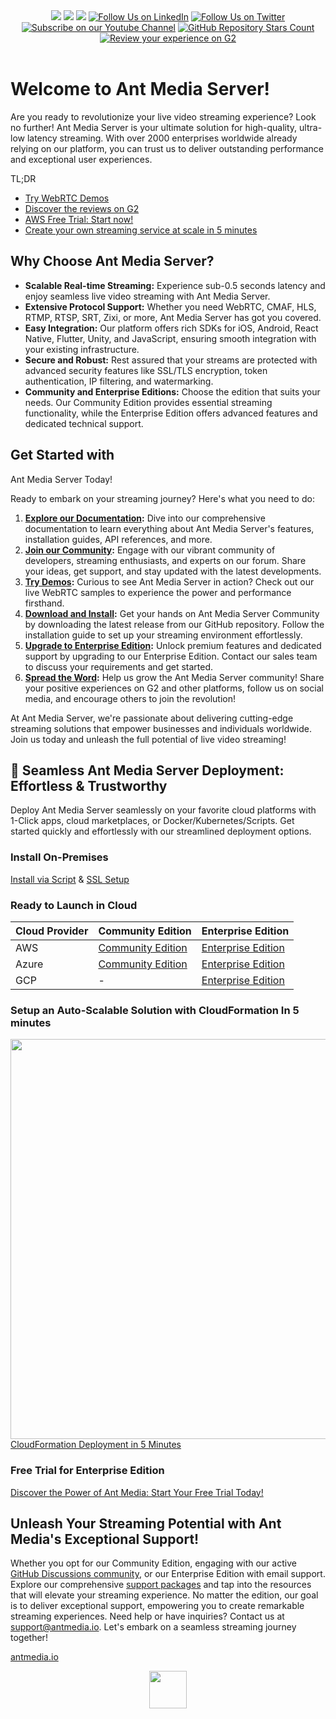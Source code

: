 <div align='center'>
   <a href="https://maven-badges.herokuapp.com/maven-central/io.antmedia/ant-media-server" target="_blank"><img src="https://maven-badges.herokuapp.com/maven-central/io.antmedia/ant-media-server/badge.svg"/></a>
   <a href="https://sonarcloud.io/dashboard?id=io.antmedia%3Aant-media-server" target="_blank"><img src="https://sonarcloud.io/api/project_badges/measure?project=io.antmedia%3Aant-media-server&metric=alert_status"/></a>
   <a href="https://app.travis-ci.com/github/ant-media/Ant-Media-Server?serverType=git" target="_blank"><img src="https://app.travis-ci.com/ant-media/Ant-Media-Server.svg?branch=master"/></a>
   <a href="https://linkedin.com/company/antmedia" target="_blank"><img alt="Follow Us on LinkedIn" src="https://img.shields.io/badge/LinkedIn-Follow-black?style=social&logo=linkedin"/></a>
   <a href="https://twitter.com/antmedia_io" target="_blank"><img alt="Follow Us on Twitter" src="https://img.shields.io/twitter/follow/antmedia_io?style=social"/></a>
   <a href="https://www.youtube.com/c/AntMediaServer"><img alt="Subscribe on our Youtube Channel" src="https://img.shields.io/youtube/channel/subscribers/UChT5CVgvLj0lGyzpHLvMOUw?style=social" /></a>
   <a href="https://github.com/ant-media/Ant-Media-Server"><img alt="GitHub Repository Stars Count" src="https://img.shields.io/github/stars/ant-media/Ant-Media-Server?style=social" /></a>
   <a href="https://www.g2.com/products/ant-media-server-ant-media-server/reviews" target="_blank"><img alt="Review your experience on G2" src="https://img.shields.io/badge/Leader-G2%20Reviews-red?style=social"/></a>
</div>
<br />

# Welcome to Ant Media Server!

Are you ready to revolutionize your live video streaming experience? Look no further! Ant Media Server is your ultimate solution for high-quality, ultra-low latency streaming. With over 2000 enterprises worldwide already relying on our platform, you can trust us to deliver outstanding performance and exceptional user experiences.

TL;DR

- <a href="https://antmedia.io/webrtc-samples?utm_source=github&utm_medium=readme&utm_campaign=ams">Try WebRTC Demos</a>
- <a href="https://www.g2.com/products/ant-media-server-ant-media-server/reviews" target="_blank">Discover the reviews on G2</a>
- <a href="https://aws.amazon.com/marketplace/pp/prodview-464ritgzkzod6">AWS Free Trial: Start now!</a>
- <a href="https://antmedia.io/aws-streaming-service-wizard">Create your own streaming service at scale in 5 minutes</a>

## Why Choose Ant Media Server?

- **Scalable Real-time Streaming:** Experience sub-0.5 seconds latency and enjoy seamless live video streaming with Ant Media Server.
- **Extensive Protocol Support:** Whether you need WebRTC, CMAF, HLS, RTMP, RTSP, SRT, Zixi, or more, Ant Media Server has got you covered.
- **Easy Integration:** Our platform offers rich SDKs for iOS, Android, React Native, Flutter, Unity, and JavaScript, ensuring smooth integration with your existing infrastructure.
- **Secure and Robust:** Rest assured that your streams are protected with advanced security features like SSL/TLS encryption, token authentication, IP filtering, and watermarking.
- **Community and Enterprise Editions:** Choose the edition that suits your needs. Our Community Edition provides essential streaming functionality, while the Enterprise Edition offers advanced features and dedicated technical support.

## Get Started with

 Ant Media Server Today!

Ready to embark on your streaming journey? Here's what you need to do:

1. **[Explore our Documentation](https://antmedia.io/docs/quick-start/):** Dive into our comprehensive documentation to learn everything about Ant Media Server's features, installation guides, API references, and more.
2. **[Join our Community](https://github.com/orgs/ant-media/discussions):** Engage with our vibrant community of developers, streaming enthusiasts, and experts on our forum. Share your ideas, get support, and stay updated with the latest developments.
3. **<a href="https://antmedia.io/webrtc-samples?utm_source=github&utm_medium=readme&utm_campaign=ams">Try Demos</a>:** Curious to see Ant Media Server in action? Check out our live WebRTC samples to experience the power and performance firsthand.
4. **[Download and Install](https://github.com/ant-media/Ant-Media-Server/releases):** Get your hands on Ant Media Server Community by downloading the latest release from our GitHub repository. Follow the installation guide to set up your streaming environment effortlessly.
5. **[Upgrade to Enterprise Edition](https://antmedia.io/free-trial/):** Unlock premium features and dedicated support by upgrading to our Enterprise Edition. Contact our sales team to discuss your requirements and get started.
6. **[Spread the Word](https://www.g2.com/products/ant-media-server-ant-media-server/reviews):** Help us grow the Ant Media Server community! Share your positive experiences on G2 and other platforms, follow us on social media, and encourage others to join the revolution!

At Ant Media Server, we're passionate about delivering cutting-edge streaming solutions that empower businesses and individuals worldwide. Join us today and unleash the full potential of live video streaming!


## 🚀 Seamless Ant Media Server Deployment: Effortless & Trustworthy

Deploy Ant Media Server seamlessly on your favorite cloud platforms with 1-Click apps, cloud marketplaces, or Docker/Kubernetes/Scripts. Get started quickly and effortlessly with our streamlined deployment options.

### Install On-Premises
[Install via  Script](https://antmedia.io/docs/guides/installing-on-linux/installing-ams-on-linux/) & [SSL Setup](https://antmedia.io/docs/guides/installing-on-linux/setting-up-ssl/)

### Ready to Launch in Cloud

| Cloud Provider  | Community Edition | Enterprise Edition  |
| -------------- | -------------- | ------------- |
| AWS  | [Community Edition](https://aws.amazon.com/marketplace/pp/prodview-okmynlgwgvq6w)  | [Enterprise Edition](https://aws.amazon.com/marketplace/pp/prodview-464ritgzkzod6)  |
| Azure  | [Community Edition](https://azuremarketplace.microsoft.com/en-us/marketplace/apps/antmedia.ams_community_edition)  | [Enterprise Edition](https://azuremarketplace.microsoft.com/en-us/marketplace/apps/antmedia.ant_media_server_enterprise)  |
| GCP | - | [Enterprise Edition](https://console.cloud.google.com/marketplace/product/antmedia-public/ant-media-server-enterprise-edition)| 


 ### Setup an Auto-Scalable Solution with CloudFormation In 5 minutes
<a href="https://www.youtube.com/watch?v=y7bP0u0jQRQ"><img width="640" src="https://img.youtube.com/vi/y7bP0u0jQRQ/0.jpg"/></a><br/>
<a href="https://antmedia.io/docs/guides/clustering-and-scaling/aws/scale-with-aws-cloudformation/">CloudFormation Deployment in 5 Minutes</a>


### Free Trial for Enterprise Edition
[Discover the Power of Ant Media: Start Your Free Trial Today!](https://antmedia.io/free-trial/)


## Unleash Your Streaming Potential with Ant Media's Exceptional Support!

Whether you opt for our Community Edition, engaging with our active [GitHub Discussions community](https://github.com/orgs/ant-media/discussions), or our Enterprise Edition with email support. Explore our comprehensive [support packages](https://antmedia.io/support-packages/) and tap into the resources that will elevate your streaming experience. No matter the edition, our goal is to deliver exceptional support, empowering you to create remarkable streaming experiences. Need help or have inquiries? Contact us at [support@antmedia.io](mailto:support@antmedia.io). Let's embark on a seamless streaming journey together!


[antmedia.io](https://antmedia.io)

<div align='center'>
   <a href="https://antmedia.io"><img src="https://user-images.githubusercontent.com/54481799/95862105-16cb0e00-0d6b-11eb-9087-88888889825d.png" height="60"></a>
</div>
